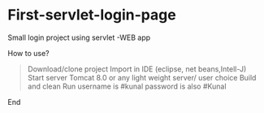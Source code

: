 # First-servlet-login-page
  Small login project using servlet -WEB app

  How to use?

  > Download/clone project 
  > Import in IDE (eclipse, net beans,Intell-J)
  > Start server Tomcat 8.0 or any light weight server/ user choice 
  > Build and clean
  > Run
  > username is #kunal
  > password is also #Kunal
  
  End
